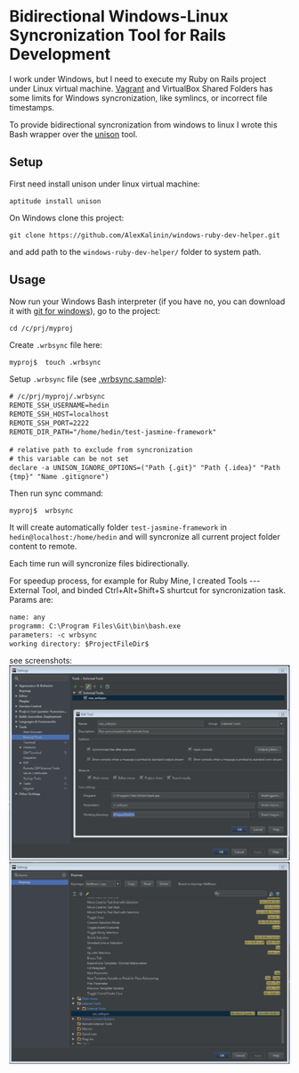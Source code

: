 # Bidirectional Windows-Linux Syncronization Tool for Rails Development
I work under Windows, but I need to execute my Ruby on Rails project under Linux virtual machine. [Vagrant](https://www.vagrantup.com/) and VirtualBox Shared Folders has some limits for Windows syncronization, like symlincs, or incorrect file timestamps.


To provide bidirectional syncronization from windows to linux I wrote this Bash wrapper over the [unison](https://www.cis.upenn.edu/~bcpierce/unison/) tool. 

## Setup

First need install unison under linux virtual machine:
```
aptitude install unison
```

On Windows clone this project:
```
git clone https://github.com/AlexKalinin/windows-ruby-dev-helper.git
```

and add path to the `windows-ruby-dev-helper/` folder to system path.

## Usage

Now run your Windows Bash interpreter (if you have no, you can download it with [git for windows](https://git-scm.com/download/win)), go to the project:
```
cd /c/prj/myproj
```

Create `.wrbsync` file here:
```
myproj$  touch .wrbsync
```

Setup `.wrbsync` file (see [.wrbsync.sample](https://github.com/AlexKalinin/windows-ruby-dev-helper/blob/master/.wrbsync.sample)): 
```
# /c/prj/myproj/.wrbsync
REMOTE_SSH_USERNAME=hedin
REMOTE_SSH_HOST=localhost
REMOTE_SSH_PORT=2222
REMOTE_DIR_PATH="/home/hedin/test-jasmine-framework"

# relative path to exclude from syncronization 
# this variable can be not set
declare -a UNISON_IGNORE_OPTIONS=("Path {.git}" "Path {.idea}" "Path {tmp}" "Name .gitignore")
```

Then run sync command:
```
myproj$  wrbsync
```

It will create automatically folder `test-jasmine-framework` in `hedin@localhost:/home/hedin` and will syncronize all current project folder content to remote.

Each time run will syncronize files bidirectionally.

For speedup process, for example for Ruby Mine, I created Tools --- External Tool, and binded Ctrl+Alt+Shift+S shurtcut for syncronization task. Params are:
```
name: any
programm: C:\Program Files\Git\bin\bash.exe
parameters: -c wrbsync
working directory: $ProjectFileDir$
```

see screenshots:
![](ext_tool1.png)
![](ext_tool2.png)




